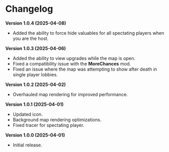 # Changelog

**Version 1.0.4 (2025-04-08)**

-   Added the ability to force hide valuables for all spectating players when you are the host.

**Version 1.0.3 (2025-04-06)**

-   Added the ability to view upgrades while the map is open.
-   Fixed a compatibility issue with the **MoreChances** mod.
-   Fixed an issue where the map was attempting to show after death in single player lobbies.

**Version 1.0.2 (2025-04-02)**

-   Overhauled map rendering for improved performance.

**Version 1.0.1 (2025-04-01)**

-   Updated icon.
-   Background map rendering optimizations.
-   Fixed tracer for spectating player.

**Version 1.0.0 (2025-04-01)**

-   Initial release.
